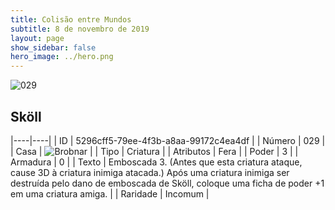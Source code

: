 ```yaml
---
title: Colisão entre Mundos
subtitle: 8 de novembro de 2019
layout: page
show_sidebar: false
hero_image: ../hero.png
---
```


![029](https://cdn.keyforgegame.com/media/card_front/pt/452_029_CP9PQQ59W4WP_pt.png)

## Sköll

|----|----|
| ID | 5296cff5-79ee-4f3b-a8aa-99172c4ea4df |
| Número | 029 |
| Casa | ![Brobnar](https://archonarcana.com/images/thumb/e/e0/Brobnar.png/22px-Brobnar.png "Brobnar") |
| Tipo | Criatura |
| Atributos | Fera |
| Poder | 3 |
| Armadura | 0 |
| Texto | Emboscada 3. (Antes que esta criatura ataque, cause 3D à criatura inimiga atacada.) Após uma criatura inimiga ser destruída pelo dano de emboscada de Sköll, coloque uma ficha de poder +1 em  uma criatura amiga. |
| Raridade | Incomum |
